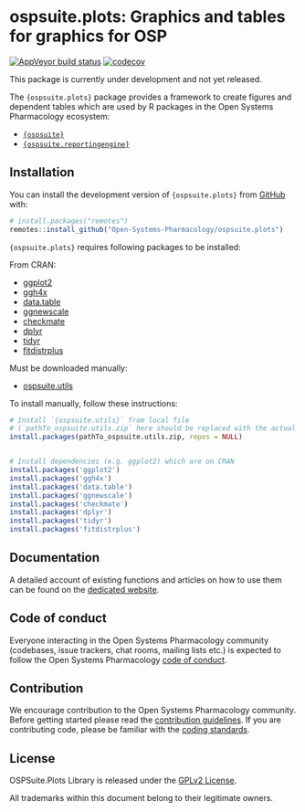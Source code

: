 
# ospsuite.plots: Graphics and tables for graphics for OSP

<!-- badges: start -->

  [![AppVeyor build status](https://ci.appveyor.com/api/projects/status/github/Open-Systems-Pharmacology/OSPSuite.Plots?branch=develop&svg=true)](https://ci.appveyor.com/project/open-systems-pharmacology-ci/OSPSuite-Plots/branch/develop)
  [![codecov](https://codecov.io/gh/Open-Systems-Pharmacology/OSPSuite.Plots/branch/develop/graph/badge.svg)](https://codecov.io/gh/Open-Systems-Pharmacology/OSPSuite.Plots)


<!-- badges: end -->

This package is currently under development  and not yet released.

The `{ospsuite.plots}` package provides a framework to create
figures and dependent tables which are used by R packages in the Open Systems
Pharmacology ecosystem:

-   [`{ospsuite}`](https://www.open-systems-pharmacology.org/OSPSuite-R/)
-   [`{ospsuite.reportingengine}`](https://www.open-systems-pharmacology.org/OSPSuite.ReportingEngine/)


## Installation

You can install the development version of `{ospsuite.plots}` from
[GitHub](https://github.com/) with:

``` r
# install.packages("remotes")
remotes::install_github("Open-Systems-Pharmacology/ospsuite.plots")
```

`{ospsuite.plots}` requires following packages to be installed:

From CRAN:

-   [ggplot2](https://cran.r-project.org/package=ggplot2/index.html)
-   [ggh4x](https://cran.r-project.org/package=ggh4x/index.html)
-   [data.table](https://cran.r-project.org/package=data.table/index.html)
-   [ggnewscale](https://cran.r-project.org/package=ggnewscale/index.html)
-   [checkmate](https://cran.r-project.org/package=checkmate/index.html)
-   [dplyr](https://cran.r-project.org/package=checkmate/index.html)
-   [tidyr](https://cran.r-project.org/package=tidyr/index.html)
-   [fitdistrplus](https://cran.r-project.org/package=fitdistrplus/index.html)


Must be downloaded manually:

-   [ospsuite.utils](https://github.com/Open-Systems-Pharmacology/OSPSuite.RUtils/releases/download/v1.3.17/ospsuite.utils_1.3.17.zip)


To install manually, follow these instructions:

```r
# Install `{ospsuite.utils}` from local file 
# (`pathTo_ospsuite.utils.zip` here should be replaced with the actual path to the `.zip` file)
install.packages(pathTo_ospsuite.utils.zip, repos = NULL)


# Install dependencies (e.g. ggplot2) which are on CRAN
install.packages('ggplot2')
install.packages('ggh4x')
install.packages('data.table')
install.packages('ggnewscale')
install.packages('checkmate')
install.packages('dplyr')
install.packages('tidyr')
install.packages('fitdistrplus')

```

## Documentation

A detailed account of existing functions and articles on how to use them
can be found on the [dedicated
website](https://www.open-systems-pharmacology.org/OSPSuite.Plots/).

## Code of conduct

Everyone interacting in the Open Systems Pharmacology community
(codebases, issue trackers, chat rooms, mailing lists etc.) is expected
to follow the Open Systems Pharmacology [code of
conduct](https://github.com/Open-Systems-Pharmacology/Suite/blob/master/CODE_OF_CONDUCT.md).

## Contribution

We encourage contribution to the Open Systems Pharmacology community.
Before getting started please read the [contribution
guidelines](https://github.com/Open-Systems-Pharmacology/Suite/blob/master/CONTRIBUTING.md).
If you are contributing code, please be familiar with the [coding
standards](https://github.com/Open-Systems-Pharmacology/Suite/blob/master/CODING_STANDARDS_R.md).

## License

OSPSuite.Plots Library is released under the [GPLv2 License](LICENSE).

All trademarks within this document belong to their legitimate owners.
